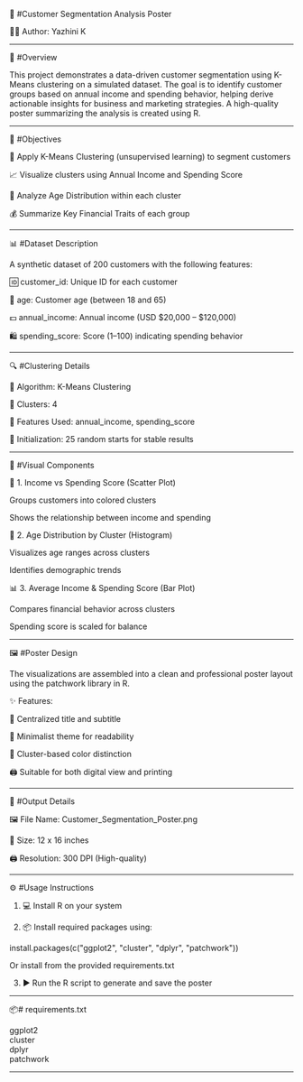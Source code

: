 

📌 #Customer Segmentation Analysis Poster

👩‍💻 Author: Yazhini K


---

🧠 #Overview

This project demonstrates a data-driven customer segmentation using K-Means clustering on a simulated dataset. The goal is to identify customer groups based on annual income and spending behavior, helping derive actionable insights for business and marketing strategies. A high-quality poster summarizing the analysis is created using R.


---

🎯 #Objectives

🧪 Apply K-Means Clustering (unsupervised learning) to segment customers

📈 Visualize clusters using Annual Income and Spending Score

👥 Analyze Age Distribution within each cluster

💰 Summarize Key Financial Traits of each group



---

📊 #Dataset Description

A synthetic dataset of 200 customers with the following features:

🆔 customer_id: Unique ID for each customer

👶 age: Customer age (between 18 and 65)

💵 annual_income: Annual income (USD $20,000 – $120,000)

🛍️ spending_score: Score (1–100) indicating spending behavior



---

🔍 #Clustering Details

🧮 Algorithm: K-Means Clustering

🔢 Clusters: 4

📌 Features Used: annual_income, spending_score

🎲 Initialization: 25 random starts for stable results



---

📐 #Visual Components

📌 1. Income vs Spending Score (Scatter Plot)

Groups customers into colored clusters

Shows the relationship between income and spending


🧓 2. Age Distribution by Cluster (Histogram)

Visualizes age ranges across clusters

Identifies demographic trends


📊 3. Average Income & Spending Score (Bar Plot)

Compares financial behavior across clusters

Spending score is scaled for balance



---

🖼️ #Poster Design

The visualizations are assembled into a clean and professional poster layout using the patchwork library in R.

✨ Features:

📌 Centralized title and subtitle

🎨 Minimalist theme for readability

🌈 Cluster-based color distinction

🖨️ Suitable for both digital view and printing



---

🧾 #Output Details

🖼️ File Name: Customer_Segmentation_Poster.png

📐 Size: 12 x 16 inches

🖨️ Resolution: 300 DPI (High-quality)



---

⚙️ #Usage Instructions

1. 💻 Install R on your system


2. 📦 Install required packages using:

install.packages(c("ggplot2", "cluster", "dplyr", "patchwork"))

Or install from the provided requirements.txt


3. ▶️ Run the R script to generate and save the poster




---

📦# requirements.txt

ggplot2  
cluster  
dplyr  
patchwork


---

